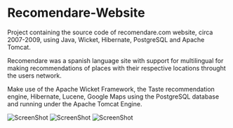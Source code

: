 Recomendare-Website
===================

Project containing the source code of recomendare.com website, circa 2007-2009, using Java, Wicket, Hibernate, PostgreSQL and Apache Tomcat.

Recomendare was a spanish language site with support for multilingual for making recommendations of places with their respective locations throught the users network.

Make use of the Apache Wicket Framework, the Taste recommendation engine, Hibernate, Lucene, Google Maps using the PostgreSQL database and running under the Apache Tomcat Engine.

![ScreenShot](https://raw.github.com/gmartinezgil/Recomendare-Website/master/screenshoots/home.png)
![ScreenShot](https://raw.github.com/gmartinezgil/Recomendare-Website/master/screenshoots/search.png)
![ScreenShot](https://raw.github.com/gmartinezgil/Recomendare-Website/master/screenshoots/location.png)
